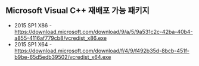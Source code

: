 ## Microsoft Visual C++ 재배포 가능 패키지

- 2015 SP1 X86 - https://download.microsoft.com/download/9/a/5/9a531c2c-42ba-40b4-a855-4116af779cb8/vcredist_x86.exe
- 2015 SP1 X64 - https://download.microsoft.com/download/f/4/9/f492b35d-8bcb-451f-b9be-65d5edb39502/vcredist_x64.exe
